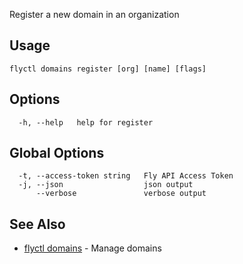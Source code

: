 Register a new domain in an organization

## Usage
~~~
flyctl domains register [org] [name] [flags]
~~~

## Options

~~~
  -h, --help   help for register
~~~

## Global Options

~~~
  -t, --access-token string   Fly API Access Token
  -j, --json                  json output
      --verbose               verbose output
~~~

## See Also

* [flyctl domains](/docs/flyctl/domains/)	 - Manage domains

